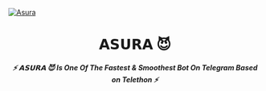 [![Asura](https://telegra.ph/file/0126974a7ae88a244b3d3.jpg)](https://github.com/Rajveerxv/Asura)


<h1 align="center">
<b> 𝗔𝗦𝗨𝗥𝗔 😈 </b>
</h1>

<h6 align="center">
  <b>⚡ 𝗔𝗦𝗨𝗥𝗔 😈 Is One Of The Fastest & Smoothest Bot On Telegram Based on Telethon ⚡</b>
</h6>
